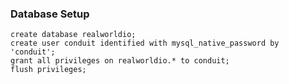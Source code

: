 

### Database Setup

```mysql
create database realworldio;
create user conduit identified with mysql_native_password by 'conduit';
grant all privileges on realworldio.* to conduit;
flush privileges;
```